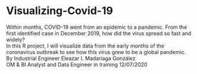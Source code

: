 # Visualizing-Covid-19  
Within months, COVID-19 went from an epidemic to a pandemic. From the first identified case in December 2019, how did the virus spread so fast and widely?  
In this R project, I will visualize data from the early months of the coronavirus outbreak to see how this virus grew to be a global pandemic.   
By Industrial Engineer Eleazar I. Madariaga González  
OM & BI Analyst and Data Engineer in training
12/07/2020
